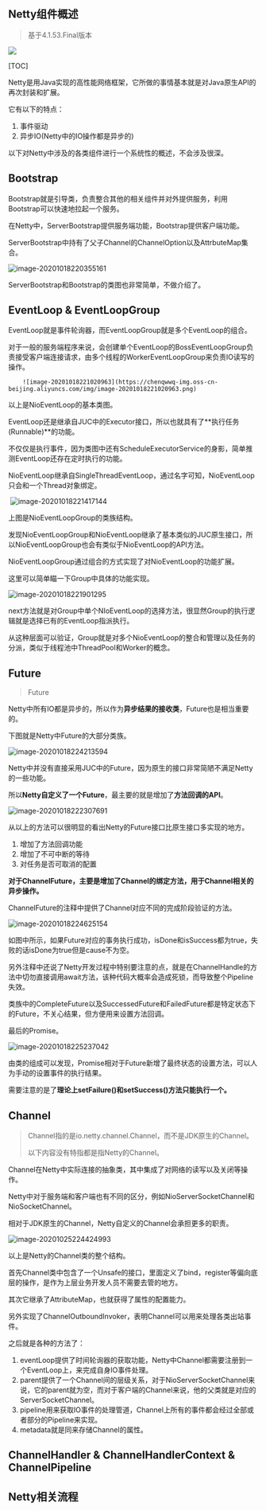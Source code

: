 ## Netty组件概述

>  基于4.1.53.Final版本

![](https://chenqwwq-img.oss-cn-beijing.aliyuncs.com/img/image-20201018222617287.png)



[TOC]

Netty是用Java实现的高性能网络框架，它所做的事情基本就是对Java原生API的再次封装和扩展。

它有以下的特点：

1. 事件驱动
2. 异步IO(Netty中的IO操作都是异步的)



以下对Netty中涉及的各类组件进行一个系统性的概述，不会涉及很深。

## Bootstrap

Bootstrap就是引导类，负责整合其他的相关组件并对外提供服务，利用Bootstrap可以快速地拉起一个服务。

在Netty中，ServerBootstrap提供服务端功能，Bootstrap提供客户端功能。

ServerBootstrap中持有了父子Channel的ChannelOption以及AttrbuteMap集合。



  ![image-20201018220355161](https://chenqwwq-img.oss-cn-beijing.aliyuncs.com/img/image-20201018220355161.png)

ServerBootstrap和Bootstrap的类图也非常简单，不做介绍了。



## EventLoop & EventLoopGroup

EventLoop就是事件轮询器，而EventLoopGroup就是多个EventLoop的组合。

对于一般的服务端程序来说，会创建单个EventLoop的BossEventLoopGroup负责接受客户端连接请求，由多个线程的WorkerEventLoopGroup来负责IO读写的操作。



 		![image-20201018221020963](https://chenqwwq-img.oss-cn-beijing.aliyuncs.com/img/image-20201018221020963.png)

以上是NioEventLoop的基本类图。

EventLoop还是继承自JUC中的Executor接口，所以也就具有了**执行任务(Runnable)**的功能。

不仅仅是执行事件，因为类图中还有ScheduleExecutorService的身影，简单推测EventLoop还存在定时执行的功能。

NioEventLoop继承自SingleThreadEventLoop，通过名字可知，NioEventLoop只会和一个Thread对象绑定。



​		 ![image-20201018221417144](https://chenqwwq-img.oss-cn-beijing.aliyuncs.com/img/image-20201018221417144.png)

上图是NioEventLoopGroup的类族结构。

发现NioEventLoopGroup和NioEventLoop继承了基本类似的JUC原生接口，所以NioEventLoopGroup也会有类似于NioEventLoop的API方法。



NioEventLoopGroup通过组合的方式实现了对NioEventLoop的功能扩展。

这里可以简单瞄一下Group中具体的功能实现。



![image-20201018221901295](https://chenqwwq-img.oss-cn-beijing.aliyuncs.com/img/image-20201018221901295.png)

next方法就是对Group中单个NIoEventLoop的选择方法，很显然Group的执行逻辑就是选择已有的EventLoop指派执行。

从这种层面可以验证，Group就是对多个NioEventLoop的整合和管理以及任务的分派，类似于线程池中ThreadPool和Worker的概念。



## Future

> Future

Netty中所有IO都是异步的，所以作为**异步结果的接收类**，Future也是相当重要的。

下图就是Netty中Future的大部分类族。

![image-20201018224213594](https://chenqwwq-img.oss-cn-beijing.aliyuncs.com/img/image-20201018224213594.png)

Netty中并没有直接采用JUC中的Future，因为原生的接口非常简陋不满足Netty的一些功能。

所以**Netty自定义了一个Future**，最主要的就是增加了**方法回调的API**。

![image-20201018222307691](https://chenqwwq-img.oss-cn-beijing.aliyuncs.com/img/image-20201018222307691.png)

从以上的方法可以很明显的看出Netty的Future接口比原生接口多实现的地方。

1. 增加了方法回调功能
2. 增加了不可中断的等待
3. 对任务是否可取消的配置



**对于ChannelFuture，主要是增加了Channel的绑定方法，用于Channel相关的异步操作。**

ChannelFuture的注释中提供了Channel对应不同的完成阶段验证的方法。

![image-20201018224625154](https://chenqwwq-img.oss-cn-beijing.aliyuncs.com/img/image-20201018224625154.png)

如图中所示，如果Future对应的事务执行成功，isDone和isSuccess都为true，失败的话isDone为true但是cause不为空。

另外注释中还说了Netty开发过程中特别要注意的点，就是在ChannelHandle的方法中切勿直接调用await方法，该种代码大概率会造成死锁，而导致整个Pipeline失效。

类族中的CompleteFuture以及SuccessedFuture和FailedFuture都是特定状态下的Future，不关心结果，但方便用来设置方法回调。



最后的Promise。

![image-20201018225237042](https://chenqwwq-img.oss-cn-beijing.aliyuncs.com/img/image-20201018225237042.png)

由类的组成可以发现，Promise相对于Future新增了最终状态的设置方法，可以人为手动的设置事件的执行结果。

需要注意的是了**理论上setFailure()和setSuccess()方法只能执行一个。**



## Channel

> Channel指的是io.netty.channel.Channel，而不是JDK原生的Channel。
>
> 以下内容没有特指都是指Netty的Channel。

Channel在Netty中实际连接的抽象类，其中集成了对网络的读写以及关闭等操作。

Netty中对于服务端和客户端也有不同的区分，例如NioServerSocketChannel和NioSocketChannel。

相对于JDK原生的Channel，Netty自定义的Channel会承担更多的职责。

![image-20201025224424993](/home/chen/Pictures/image-20201025224424993.png)

以上是Netty的Channel类的整个结构。

首先Channel类中包含了一个Unsafe的接口，里面定义了bind，register等偏向底层的操作，是作为上层业务开发人员不需要去管的地方。

其次它继承了AttributeMap，也就获得了属性的配置能力。

另外实现了ChannelOutboundInvoker，表明Channel可以用来处理各类出站事件。

之后就是各种的方法了：

1. eventLoop提供了时间轮询器的获取功能，Netty中Channel都需要注册到一个EventLoop上，来完成自身IO事件处理。
2. parent提供了一个Channel间的层级关系，对于NioServerSocketChannel来说，它的parent就为空，而对于客户端的Channel来说，他的父类就是对应的ServerSocketChannel。
3. pipeline用来获取IO事件的处理管道，Channel上所有的事件都会经过全部或者部分的Pipeline来实现。
4. metadata就是同来存储Channel的属性。

## ChannelHandler & ChannelHandlerContext & ChannelPipeline






## Netty相关流程

